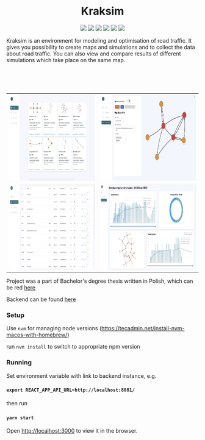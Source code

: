 <h1 align="center">Kraksim</h1>
<p align="center">

<img src="https://img.shields.io/badge/Typescript-darkred" />
<img src="https://img.shields.io/badge/MUI_material-blue" />
<img src="https://img.shields.io/badge/Reduxjs_toolkit-lightgrey" />
<img src="https://img.shields.io/badge/react--vis-green" />
<img src="https://img.shields.io/badge/formik-blueviolet" />
<img src="https://img.shields.io/badge/react--vis--graph--wrapper-red" />
<br/>


Kraksim is an environment for modeling and optimisation of road traffic. It gives you possibility to create maps and simulations and to collect the data about road traffic. You can also view and compare results of different simulations which take place on the same map.

<br/>
<br/>
<br/>
<table>
<tr>
<th align="center">
<a href="https://kraksim.vercel.app/">
<img height="225" width="auto" class="center-block" src="docs/map-list-view.png">
</a>
</th>
<th align="center">
<a href="https://kraksim.vercel.app/">
<img height="225" width="auto" class="center-block" src="docs/create-map.png">
</a>
</th>
</tr>
<tr>
<td align="center">
<a href="https://kraksim.vercel.app/">
<img height="225" width="auto" class="center-block" src="docs/simulations-table-view.png">
</a>
</td>
<td align="center">
<a href="https://kraksim.vercel.app/">
<img height="225" width="auto" class="center-block" src="docs/statictics-compare.png">
</a>
</td>
</tr>
</table>
 

Project was a part of Bachelor's degree thesis written in Polish, which can be red [here](docs/Bachelor's_degree_thesis.pdf)

Backend can be found [here](https://github.com/Kraksim/Kraksim)


### Setup

Use `nvm` for managing node versions (https://tecadmin.net/install-nvm-macos-with-homebrew/)

run `nvm install` to switch to appropriate npm version

### Running 

Set environment variable with link to backend instance, e.g. 
#### `export REACT_APP_API_URL=http://localhost:8081/`

then run 

#### `yarn start`

Open [http://localhost:3000](http://localhost:3000) to view it in the browser.
